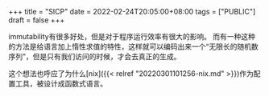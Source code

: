 +++
title = "SICP"
date = 2022-02-24T20:05:00+08:00
tags = ["PUBLIC"]
draft = false
+++

immutability有很多好处，但是对于程序运行效率有很大的影响。
而有一种这种的方法是给语言加上惰性求值的特性，这样就可以编码出来一个“无限长的随机数序列”，但是只有我们访问的时候，才会去真正的生成。

这个想法也呼应了为什么[nix]({{< relref "20220301101256-nix.md" >}})作为配置工具，被设计成函数式语言。
